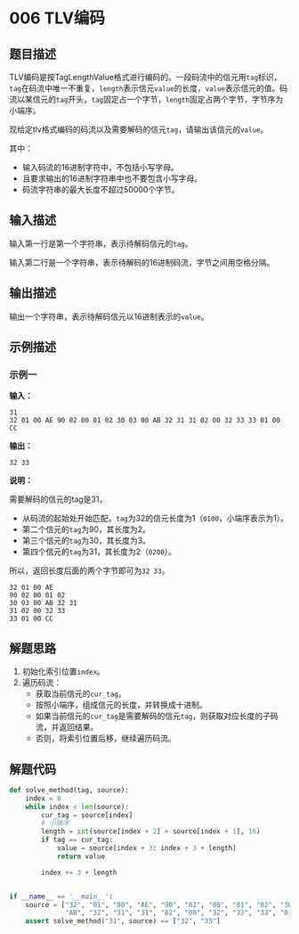 # 006 TLV编码

## 题目描述

TLV编码是按TagLengthValue格式进行编码的。一段码流中的信元用`tag`标识，`tag`在码流中唯一不重复，`length`表示信元`value`的长度，`value`表示信元的值。码流以某信元的`tag`开头，`tag`固定占一个字节，`length`固定占两个字节，字节序为小端序。

现给定tlv格式编码的码流以及需要解码的信元`tag`，请输出该信元的`value`。

其中：
- 输入码流的16进制字符中，不包括小写字母。
- 且要求输出的16进制字符串中也不要包含小写字母。
- 码流字符串的最大长度不超过50000个字节。

## 输入描述

输入第一行是第一个字符串，表示待解码信元的`tag`。

输入第二行是一个字符串，表示待解码的16进制码流，字节之间用空格分隔。

## 输出描述

输出一个字符串，表示待解码信元以16进制表示的`value`。

## 示例描述

### 示例一

**输入：**
```text
31
32 01 00 AE 90 02 00 01 02 30 03 00 AB 32 31 31 02 00 32 33 33 01 00 CC 
```

**输出：**
```text
32 33
```

**说明：**  

需要解码的信元的tag是31，

- 从码流的起始处开始匹配，`tag`为32的信元长度为1（`0100`，小端序表示为1）。
- 第二个信元的`tag`为90，其长度为2。
- 第三个信元的`tag`为30，其长度为3。
- 第四个信元的`tag`为31，其长度为2（`0200`）。

所以，返回长度后面的两个字节即可为`32 33`。

```
32 01 00 AE 
90 02 00 01 02 
30 03 00 AB 32 31 
31 02 00 32 33 
33 01 00 CC
```

## 解题思路

1. 初始化索引位置`index`。
2. 遍历码流：
    - 获取当前信元的`cur_tag`。
    - 按照小端序，组成信元的长度，并转换成十进制。
    - 如果当前信元的`cur_tag`是需要解码的信元`tag`，则获取对应长度的子码流，并返回结果。
    - 否则，将索引位置后移，继续遍历码流。

## 解题代码

```python
def solve_method(tag, source):
    index = 0
    while index < len(source):
        cur_tag = source[index]
        # 小端序
        length = int(source[index + 2] + source[index + 1], 16)
        if tag == cur_tag:
            value = source[index + 3: index + 3 + length]
            return value

        index += 3 + length


if __name__ == '__main__':
    source = ["32", "01", "00", "AE", "90", "02", "00", "01", "02", "30", "03", "00",
              "AB", "32", "31", "31", "02", "00", "32", "33", "33", "01", "00", "CC"]
    assert solve_method("31", source) == ["32", "33"]
```

